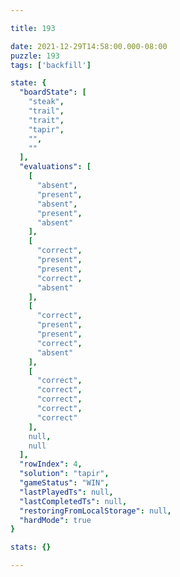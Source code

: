 ```yaml
---

title: 193

date: 2021-12-29T14:58:00.000-08:00
puzzle: 193
tags: ['backfill']

state: {
  "boardState": [
    "steak",
    "trail",
    "trait",
    "tapir",
    "",
    ""
  ],
  "evaluations": [
    [
      "absent",
      "present",
      "absent",
      "present",
      "absent"
    ],
    [
      "correct",
      "present",
      "present",
      "correct",
      "absent"
    ],
    [
      "correct",
      "present",
      "present",
      "correct",
      "absent"
    ],
    [
      "correct",
      "correct",
      "correct",
      "correct",
      "correct"
    ],
    null,
    null
  ],
  "rowIndex": 4,
  "solution": "tapir",
  "gameStatus": "WIN",
  "lastPlayedTs": null,
  "lastCompletedTs": null,
  "restoringFromLocalStorage": null,
  "hardMode": true
}

stats: {}

---
```


<!-- more -->
